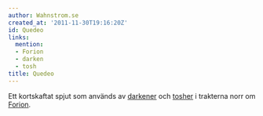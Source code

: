 ```yaml
---
author: Wahnstrom.se
created_at: '2011-11-30T19:16:20Z'
id: Quedeo
links:
  mention:
  - Forion
  - darken
  - tosh
title: Quedeo
---
```


Ett kortskaftat spjut som används av [darkener] och [tosher] i trakterna norr om [Forion].

  [darkener]: darken
  [tosher]: tosh
  [Forion]: Forion
